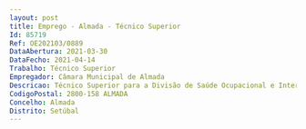 ```yaml
--- 
layout: post
title: Emprego - Almada - Técnico Superior
Id: 85719
Ref: OE202103/0889
DataAbertura: 2021-03-30
DataFecho: 2021-04-14
Trabalho: Técnico Superior
Empregador: Câmara Municipal de Almada
Descricao: Técnico Superior para a Divisão de Saúde Ocupacional e Intervenção Social, do Departamento de Recursos Humanos, da Secretaria GeralPreferência  área da Gestão, Administração Pública, EstatísticaFunção – apoio à gestão, preparação de dados estatísticos, elaboração de planos e relatórios de gestão das diversas áreas de atuação da DSOIS, competências previstas no art.º 18.º do ANEXO C – Estrutura Orgânica Flexível dos Serviços Municipais de Almada, publicado no Diário da República, 2.ª série, n.º 6, de 11 de janeiro de 2021, Edital n.º 53 2021.Gosto pelo trabalho de equipa e domínio das TIC.
CodigoPostal: 2800-158 ALMADA
Concelho: Almada
Distrito: Setúbal
--- 
```

